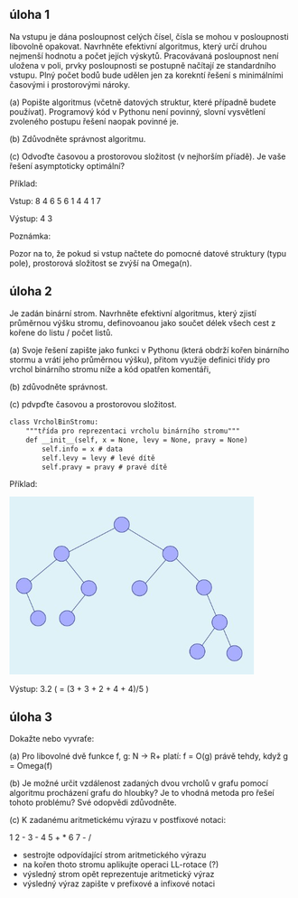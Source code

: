 ## úloha 1

Na vstupu je dána posloupnost celých čísel, čísla se mohou v posloupnosti libovolně opakovat. Navrhněte efektivní algoritmus, který určí druhou nejmenší hodnotu a počet jejích výskytů. Pracovávaná posloupnost není uložena v poli, prvky posloupnosti se postupně načítají ze standardního vstupu. Plný počet bodů bude udělen jen za korekntí řešení s minimálními časovými i prostorovými nároky.

(a) Popište algoritmus (včetně datových struktur, které případně budete používat). Programový kód v Pythonu není povinný, slovní vysvětlení zvoleného postupu řešení naopak povinné je.

(b) Zdůvodněte správnost algoritmu.

(c) Odvoďte časovou a prostorovou složitost (v nejhorším příadě). Je vaše řešení asymptoticky optimální?

Příklad:

Vstup: 8 4 6 5 6 1 4 4 1 7

Výstup: 4 3

Poznámka:

Pozor na to, že pokud si vstup načtete do pomocné datové struktury (typu pole), prostorová složitost se zvýší na Omega(n).

## úloha 2

Je zadán binární strom. Navrhněte efektivní algoritmus, který zjistí průměrnou výšku stromu, definovoanou jako součet délek všech cest z kořene do listu / počet listů.

(a) Svoje řešení zapište jako funkci v Pythonu (která obdrží kořen binárního stormu a vrátí jeho průměrnou výšku), přitom využije definici třídy pro vrchol binárního stromu níže a kód opatřen komentáři,

(b) zdůvodněte správnost.

(c) pdvpďte časovou a prostorovou složitost.

```
class VrcholBinStromu:
    """třída pro reprezentaci vrcholu binárního stromu""" 
    def __init__(self, x = None, levy = None, pravy = None)
        self.info = x # data 
        self.levy = levy # levé dítě 
        self.pravy = pravy # pravé dítě
```

Příklad:

![](20210215_strom.jpg "Vstup")

Výstup: 3.2 ( = (3 + 3 + 2 + 4 + 4)/5 )

## úloha 3

Dokažte nebo vyvraťe:

(a) Pro libovolné dvě funkce f, g: N -> R+ platí:
f = O(g) právě tehdy, když g = Omega(f)

(b) Je možné určit vzdálenost zadaných dvou vrcholů v grafu pomocí algoritmu procházení grafu do hloubky? Je to vhodná metoda pro řešeí tohoto problému? Své odopvědi zdůvodněte.

(c) K zadanému aritmetickému výrazu v postfixové notaci:

1 2 - 3 - 4 5 + * 6 7 - /

- sestrojte odpovídající strom aritmetického výrazu
- na kořen thoto stromu aplikujte operaci LL-rotace (?)
- výsledný strom opět reprezentuje aritmetický výraz
- výsledný výraz zapište v prefixové a infixové notaci
